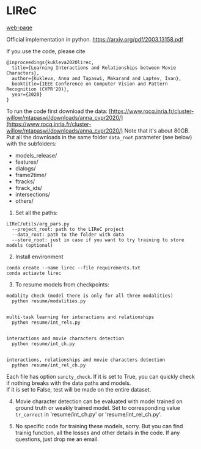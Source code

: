 # LIReC
[web-page](https://annusha.github.io/LIReC/)

Official implementation in python.  https://arxiv.org/pdf/2003.13158.pdf

If you use the code, please cite


```
@inproceedings{kukleva2020lirec,
  title={Learning Interactions and Relationships between Movie Characters},
  author={Kukleva, Anna and Tapaswi, Makarand and Laptev, Ivan},
  booktitle={IEEE Conference on Computer Vision and Pattern Recognition (CVPR'20)},
  year={2020}
}
```

To run the code first download the data: [https://www.rocq.inria.fr/cluster-willow/mtapaswi/downloads/anna_cvpr2020/](https://www.rocq.inria.fr/cluster-willow/mtapaswi/downloads/anna_cvpr2020/) 
Note that it's about 80GB. Put all the downloads in the same folder `data_root` parameter (see below) with the subfolders:
- models_release/
- features/
- dialogs/
- frame2time/
- ftracks/
- ftrack_ids/
- intersections/
- others/

1. Set all the paths:
```
LIReC/utils/arg_pars.py
  --project_root: path to the LIReC project
  --data_root: path to the folder with data
  --store_root: just in case if you want to try training to store models (optional)
```
2. Install environment
```
conda create --name lirec --file requirements.txt
conda actiavte lirec
```
3. To resume models from checkpoints:
```
modality check (model there is only for all three modalities)
  python resume/modalities.py
  
  
multi-task learning for interactions and relationships
  python resume/int_rels.py
  
  
interactions and movie characters detection
  python resume/int_ch.py
  
  
interactions, relationships and movie characters detection
  python resume/int_rel_ch.py
```
Each file has option `sanity_check`. If it is set to True, you can quickly check if nothing breaks with the data paths and models.   
If it is set to False, test will be made on the entire dataset.

4. Movie character detection can be evaluated with model trained on ground truth or weakly trained model. Set to corresponding value `tr_correct` in 'resume/int_ch.py' or 'resume/int_rel_ch.py'.

5. No specific code for training these models, sorry. But you can find trainig function, all the losses and other details in the code. If any questions, just drop me an email.
